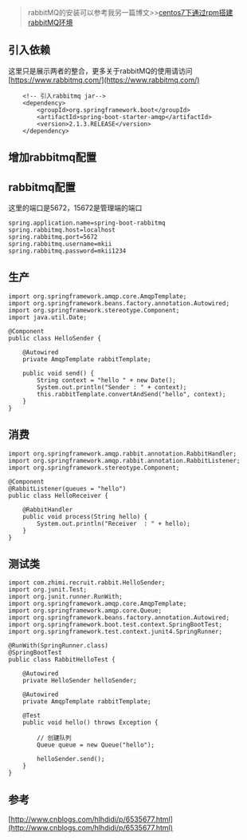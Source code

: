 > rabbitMQ的安装可以参考我另一篇博文>>[centos7下通过rpm搭建rabbitMQ环境](https://blog.csdn.net/mkii_hong/article/details/88140369)
## 引入依赖
这里只是展示两者的整合，更多关于rabbitMQ的使用请访问[https://www.rabbitmq.com/](https://www.rabbitmq.com/)

		<!-- 引入rabbitmq jar-->
        <dependency>
            <groupId>org.springframework.boot</groupId>
            <artifactId>spring-boot-starter-amqp</artifactId>
            <version>2.1.3.RELEASE</version>
        </dependency>
## 增加rabbitmq配置
## rabbitmq配置
这里的端口是5672，15672是管理端的端口

```
spring.application.name=spring-boot-rabbitmq
spring.rabbitmq.host=localhost
spring.rabbitmq.port=5672
spring.rabbitmq.username=mkii
spring.rabbitmq.password=mkii1234
```
## 生产
```
import org.springframework.amqp.core.AmqpTemplate;
import org.springframework.beans.factory.annotation.Autowired;
import org.springframework.stereotype.Component;
import java.util.Date;

@Component
public class HelloSender {

    @Autowired
    private AmqpTemplate rabbitTemplate;

    public void send() {
        String context = "hello " + new Date();
        System.out.println("Sender : " + context);
        this.rabbitTemplate.convertAndSend("hello", context);
    }
}
```

## 消费
```
import org.springframework.amqp.rabbit.annotation.RabbitHandler;
import org.springframework.amqp.rabbit.annotation.RabbitListener;
import org.springframework.stereotype.Component;

@Component
@RabbitListener(queues = "hello")
public class HelloReceiver {

    @RabbitHandler
    public void process(String hello) {
        System.out.println("Receiver  : " + hello);
    }
}
```
## 测试类
```
import com.zhimi.recruit.rabbit.HelloSender;
import org.junit.Test;
import org.junit.runner.RunWith;
import org.springframework.amqp.core.AmqpTemplate;
import org.springframework.amqp.core.Queue;
import org.springframework.beans.factory.annotation.Autowired;
import org.springframework.boot.test.context.SpringBootTest;
import org.springframework.test.context.junit4.SpringRunner;

@RunWith(SpringRunner.class)
@SpringBootTest
public class RabbitHelloTest {

    @Autowired
    private HelloSender helloSender;

    @Autowired
    private AmqpTemplate rabbitTemplate;

    @Test
    public void hello() throws Exception {

        // 创建队列
        Queue queue = new Queue("hello");

        helloSender.send();
    }
}
```

## 参考
[http://www.cnblogs.com/hlhdidi/p/6535677.html](http://www.cnblogs.com/hlhdidi/p/6535677.html)